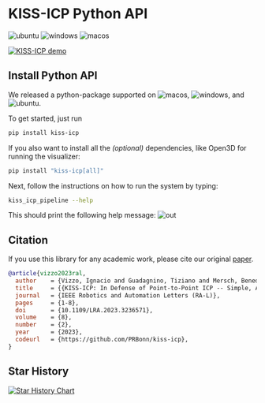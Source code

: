 # KISS-ICP Python API

![ubuntu](https://img.shields.io/badge/ubuntu-333333?style=flat&logo=ubuntu)
![windows](https://img.shields.io/badge/windows-333333?style=flat&logo=windows&logocolor=blue)
![macos](https://img.shields.io/badge/-macos-333333?style=flat&logo=apple)

[![KISS-ICP demo](https://user-images.githubusercontent.com/21349875/211829074-474bec08-0129-4e34-85e7-62265e44a7de.png)](https://user-images.githubusercontent.com/21349875/219626075-d67e9165-31a2-4a1b-8c26-9f04e7d195ec.mp4
)

## Install Python API

We released a python-package supported on
![macos](https://img.shields.io/badge/-macos-333333?style=flat&logo=apple),
![windows](https://img.shields.io/badge/windows-333333?style=flat&logo=windows&logocolor=blue), and
![ubuntu](https://img.shields.io/badge/ubuntu-333333?style=flat&logo=ubuntu).


To get started, just run

```sh
pip install kiss-icp
```

If you also want to install all the *(optional)* dependencies, like Open3D for running the visualizer:

```sh
pip install "kiss-icp[all]"
```

Next, follow the instructions on how to run the system by typing:

```sh
kiss_icp_pipeline --help
```

This should print the following help message:
![out](https://user-images.githubusercontent.com/21349875/193282970-25a400aa-ebcd-487a-b839-faa04eeca5b9.png)

## Citation

If you use this library for any academic work, please cite our original [paper](https://www.ipb.uni-bonn.de/wp-content/papercite-data/pdf/vizzo2023ral.pdf).

```bibtex
@article{vizzo2023ral,
  author    = {Vizzo, Ignacio and Guadagnino, Tiziano and Mersch, Benedikt and Wiesmann, Louis and Behley, Jens and Stachniss, Cyrill},
  title     = {{KISS-ICP: In Defense of Point-to-Point ICP -- Simple, Accurate, and Robust Registration If Done the Right Way}},
  journal   = {IEEE Robotics and Automation Letters (RA-L)},
  pages     = {1-8},
  doi       = {10.1109/LRA.2023.3236571},
  volume    = {8},
  number    = {2},
  year      = {2023},
  codeurl   = {https://github.com/PRBonn/kiss-icp},
}
```

## Star History

[![Star History Chart](https://api.star-history.com/svg?repos=PRBonn/kiss-icp&type=Date)](https://star-history.com/#PRBonn/kiss-icp&Date)
